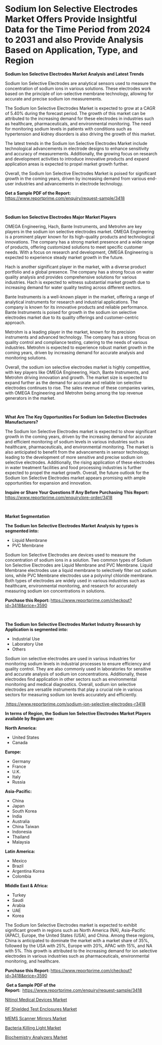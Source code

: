 <p><h1>Sodium Ion Selective Electrodes Market Offers Provide Insightful Data for the Time Period from 2024 to 2031 and also Provide Analysis Based on Application, Type, and Region</h1></p><p><strong>Sodium Ion Selective Electrodes Market Analysis and Latest Trends</strong></p>
<p><p>Sodium Ion Selective Electrodes are analytical sensors used to measure the concentration of sodium ions in various solutions. These electrodes work based on the principle of ion-selective membrane technology, allowing for accurate and precise sodium ion measurements.</p><p>The Sodium Ion Selective Electrodes Market is expected to grow at a CAGR of 5.40% during the forecast period. The growth of this market can be attributed to the increasing demand for these electrodes in industries such as healthcare, pharmaceuticals, and environmental monitoring. The need for monitoring sodium levels in patients with conditions such as hypertension and kidney disorders is also driving the growth of this market.</p><p>The latest trends in the Sodium Ion Selective Electrodes Market include technological advancements in electrode designs to enhance sensitivity and accuracy of measurements. Additionally, the growing focus on research and development activities to introduce innovative products and expand application areas is expected to propel market growth further.</p><p>Overall, the Sodium Ion Selective Electrodes Market is poised for significant growth in the coming years, driven by increasing demand from various end-user industries and advancements in electrode technology.</p></p>
<p><strong>Get a Sample PDF of the Report:&nbsp;</strong> <a href="https://www.reportprime.com/enquiry/request-sample/3418">https://www.reportprime.com/enquiry/request-sample/3418</a></p>
<p>&nbsp;</p>
<p><strong>Sodium Ion Selective Electrodes Major Market Players</strong></p>
<p><p>OMEGA Engineering, Hach, Bante Instruments, and Metrohm are key players in the sodium ion selective electrodes market. OMEGA Engineering is a prominent player known for its high-quality products and technological innovations. The company has a strong market presence and a wide range of products, offering customized solutions to meet specific customer needs. With a focus on research and development, OMEGA Engineering is expected to experience steady market growth in the future.</p><p>Hach is another significant player in the market, with a diverse product portfolio and a global presence. The company has a strong focus on water quality analysis and provides comprehensive solutions for various industries. Hach is expected to witness substantial market growth due to increasing demand for water quality testing across different sectors.</p><p>Bante Instruments is a well-known player in the market, offering a range of analytical instruments for research and industrial applications. The company is known for its innovative products and reliable performance. Bante Instruments is poised for growth in the sodium ion selective electrodes market due to its quality offerings and customer-centric approach.</p><p>Metrohm is a leading player in the market, known for its precision instruments and advanced technology. The company has a strong focus on quality control and compliance testing, catering to the needs of various industries. Metrohm is expected to experience robust market growth in the coming years, driven by increasing demand for accurate analysis and monitoring solutions.</p><p>Overall, the sodium ion selective electrodes market is highly competitive, with key players like OMEGA Engineering, Hach, Bante Instruments, and Metrohm driving innovation and growth. The market size is expected to expand further as the demand for accurate and reliable ion selective electrodes continues to rise. The sales revenue of these companies varies, with OMEGA Engineering and Metrohm being among the top revenue generators in the market.</p></p>
<p>&nbsp;</p>
<p><strong>What Are The Key Opportunities For Sodium Ion Selective Electrodes Manufacturers?</strong></p>
<p><p>The Sodium Ion Selective Electrodes market is expected to show significant growth in the coming years, driven by the increasing demand for accurate and efficient monitoring of sodium levels in various industries such as healthcare, pharmaceuticals, and environmental monitoring. The market is also anticipated to benefit from the advancements in sensor technology, leading to the development of more sensitive and precise sodium ion selective electrodes. Additionally, the rising application of these electrodes in water treatment facilities and food processing industries is further expected to propel the market growth. Overall, the future outlook for the Sodium Ion Selective Electrodes market appears promising with ample opportunities for expansion and innovation.</p></p>
<p><strong>Inquire or Share Your Questions If Any Before Purchasing This Report:</strong> <a href="https://www.reportprime.com/enquiry/pre-order/3418">https://www.reportprime.com/enquiry/pre-order/3418</a></p>
<p>&nbsp;</p>
<p><strong>Market Segmentation</strong></p>
<p><strong>The Sodium Ion Selective Electrodes Market Analysis by types is segmented into:</strong></p>
<p><ul><li>Liquid Membrane</li><li>PVC Membrane</li></ul></p>
<p><p>Sodium Ion Selective Electrodes are devices used to measure the concentration of sodium ions in a solution. Two common types of Sodium Ion Selective Electrodes are Liquid Membrane and PVC Membrane. Liquid Membrane electrodes use a liquid membrane to selectively filter out sodium ions, while PVC Membrane electrodes use a polyvinyl chloride membrane. Both types of electrodes are widely used in various industries such as healthcare, environmental monitoring, and research for accurately measuring sodium ion concentrations in solutions.</p></p>
<p><strong>Purchase this Report:&nbsp;</strong><a href="https://www.reportprime.com/checkout?id=3418&price=3590">https://www.reportprime.com/checkout?id=3418&price=3590</a></p>
<p>&nbsp;</p>
<p><strong>The Sodium Ion Selective Electrodes Market Industry Research by Application is segmented into:</strong></p>
<p><ul><li>Industrial Use</li><li>Laboratory Use</li><li>Others</li></ul></p>
<p><p>Sodium ion selective electrodes are used in various industries for monitoring sodium levels in industrial processes to ensure efficiency and quality control. They are also commonly used in laboratories for sensitive and accurate analysis of sodium ion concentrations. Additionally, these electrodes find application in other sectors such as environmental monitoring and medical diagnostics. Overall, sodium ion selective electrodes are versatile instruments that play a crucial role in various sectors for measuring sodium ion levels accurately and efficiently.</p></p>
<p><a href="https://www.reportprime.com/sodium-ion-selective-electrodes-r3418">&nbsp;https://www.reportprime.com/sodium-ion-selective-electrodes-r3418</a></p>
<p><strong>In terms of Region, the Sodium Ion Selective Electrodes Market Players available by Region are:</strong></p>
<p>
    <p> <strong> North America: </strong>
        <ul>
            <li>United States</li>
            <li>Canada</li>
        </ul>
        </p> 
    <p> <strong> Europe: </strong>
        <ul>
            <li>Germany</li>
            <li>France</li>
            <li>U.K.</li>
            <li>Italy</li>
            <li>Russia</li>
        </ul>
        </p> 
    <p> <strong> Asia-Pacific: </strong>
        <ul>
            <li>China</li>
            <li>Japan</li>
            <li>South Korea</li>
            <li>India</li>
            <li>Australia</li>
            <li>China Taiwan</li>
            <li>Indonesia</li>
            <li>Thailand</li>
            <li>Malaysia</li>
        </ul>
        </p> 
    <p> <strong> Latin America: </strong>
        <ul>
            <li>Mexico</li>
            <li>Brazil</li>
            <li>Argentina Korea</li>
            <li>Colombia</li>
        </ul>
        </p> 
    <p> <strong> Middle East & Africa: </strong>
        <ul>
            <li>Turkey</li>
            <li>Saudi</li>
            <li>Arabia</li>
            <li>UAE</li>
            <li>Korea</li>
        </ul>
    </p>
    </p>
<p><p>The Sodium Ion Selective Electrodes market is expected to exhibit significant growth in regions such as North America (NA), Asia-Pacific (APAC), Europe, the United States (USA), and China. Among these regions, China is anticipated to dominate the market with a market share of 35%, followed by the USA with 25%, Europe with 20%, APAC with 15%, and NA with 5%. This growth is attributed to the increasing demand for ion selective electrodes in various industries such as pharmaceuticals, environmental monitoring, and healthcare.</p></p>
<p><strong>Purchase this Report: </strong><a href="https://www.reportprime.com/checkout?id=3418&price=3590">https://www.reportprime.com/checkout?id=3418&price=3590</a></p>
<p>&nbsp;<strong>Get a Sample PDF of the Report:&nbsp;&nbsp;</strong><a href="https://www.reportprime.com/enquiry/request-sample/3418">https://www.reportprime.com/enquiry/request-sample/3418</a></p>
<p><strong></strong></p>
<p><p><a href="https://medium.com/@amyjacobi/exploring-nitinol-medical-devices-market-dynamics-revenue-analysis-and-growth-projections-in-the-b381c1f029e8">Nitinol Medical Devices Market</a></p><p><a href="https://github.com/HallieBird1/Market-Research-Report-List-1/blob/main/rf-shielded-test-enclosures-market.md">RF Shielded Test Enclosures Market</a></p><p><a href="https://github.com/hannahforsyth9786/Market-Research-Report-List-1/blob/main/mems-scanner-mirrors-market.md">MEMS Scanner Mirrors Market</a></p><p><a href="https://medium.com/@caseyshhand587/analyzing-bacteria-killing-light-market-dynamics-and-growth-drivers-and-forecasted-for-period-from-8897e7d8663a">Bacteria Killing Light Market</a></p><p><a href="https://medium.com/@joanne.alsop6545/booming-biochemistry-analyzers-market-sector-market-analysis-and-growth-projections-till-2031-f1886769cc82">Biochemistry Analyzers Market</a></p></p>